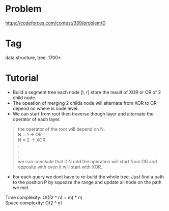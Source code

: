 # Problem
https://codeforces.com/contest/339/problem/D <br>
# Tag
data structure, tree, 1700*<br>
# Tutorial
  - Build a segment tree each node [l, r] store the result of XOR or OR of 2 child node.
  - The opeation of merging 2 childs node will alternate from XOR to OR depend on where is node level.
  - We can start from root then traverse though layer and alternate the operator of each layer. <br>
  > the operator of the root will depend on N. <br>
  > N = 1 -> OR <br>
  > N = 2 -> XOR <br>
  > . <br>
  > . <br>
  > . <br>
  > we can conclude that if N odd the operation will start from OR and opposite with even it will start with XOR. <br>
  - For each query we dont have to re-build the whole tree. Just find a path to the position P by squezze the range and update all node on the path we met.

Time complexity: O(((2 ^ n) + m) * n)<br>
Space complexity: O(2 ^ n)
